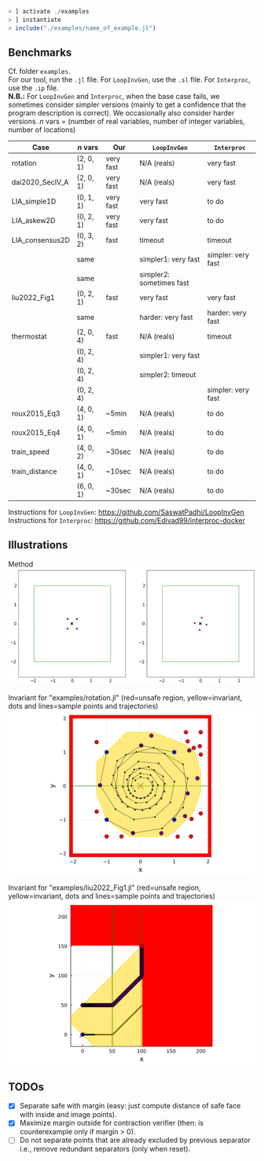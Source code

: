 ```julia
> ] activate ./examples
> ] instantiate
> include("./examples/name_of_example.jl")
```
## Benchmarks

Cf. folder `examples`.<br>
For our tool, run the `.jl` file.
For `LoopInvGen`, use the `.sl` file.
For `Interproc`, use the `.ip` file.<br>
**N.B.:** For `LoopInvGen` and `Interproc`, when the base case fails, we sometimes consider simpler versions (mainly to get a confidence that the program description is correct).
We occasionally also consider harder versions.
$n$ vars = (number of real variables, number of integer variables, number of locations)

| Case | $n$ vars | Our | `LoopInvGen` | `Interproc` |
| --- | --- | --- | --- | --- |
| rotation | (2, 0, 1) | very fast | N/A (reals) | very fast |
| dai2020_SecIV_A | (2, 0, 1) | very fast | N/A (reals) | very fast
| LIA_simple1D | (0, 1, 1) | very fast | very fast | to do
| LIA_askew2D | (0, 2, 1) | very fast | very fast | to do
| LIA_consensus2D | (0, 3, 2) | fast | timeout | timeout
|| same || simpler1: very fast | simpler: very fast
|| same || simpler2: sometimes fast
| liu2022_Fig1 | (0, 2, 1) | fast | very fast | very fast |
|| same || harder: very fast | harder: very fast |
| thermostat | (2, 0, 4) | fast | N/A (reals) | timeout |
|| (0, 2, 4) || simpler1: very fast |
|| (0, 2, 4) || simpler2: timeout |
|| (0, 2, 4) ||| simpler: very fast |
| roux2015_Eq3 | (4, 0, 1) | ~5min | N/A (reals) | to do |
| roux2015_Eq4 | (4, 0, 1) | ~5min | N/A (reals) | to do |
| train_speed | (4, 0, 2) | ~30sec | N/A (reals) | to do |
| train_distance | (4, 0, 1) | ~10sec | N/A (reals) | to do |
|| (6, 0, 1) | ~30sec | N/A (reals) | to do |

Instructions for `LoopInvGen`: https://github.com/SaswatPadhi/LoopInvGen<br>
Instructions for `Interproc`: https://github.com/Edivad99/interproc-docker

## Illustrations

Method<br>
![](https://github.com/guberger/CEGISPolyhedralBarrier.jl/blob/main/animation_rotating.gif)

Invariant for "examples/rotation.jl" (red=unsafe region, yellow=invariant, dots and lines=sample points and trajectories)<br>
<img src="https://github.com/guberger/CEGISPolyhedralBarrier.jl/blob/main/fig_rotation_full.png" width="600">

Invariant for "examples/liu2022_Fig1.jl" (red=unsafe region, yellow=invariant, dots and lines=sample points and trajectories)<br>
<img src="https://github.com/guberger/CEGISPolyhedralBarrier.jl/blob/main/fig_liu2022_Fig1.png" width="600">

## TODOs

- [x] Separate safe with margin (easy: just compute distance of safe face with
  inside and image points).
- [x] Maximize margin outside for contraction verifier (then: is counterexample only
  if margin > 0).
- [ ] Do not separate points that are already excluded by previous separator
  i.e., remove redundant separators (only when reset).
